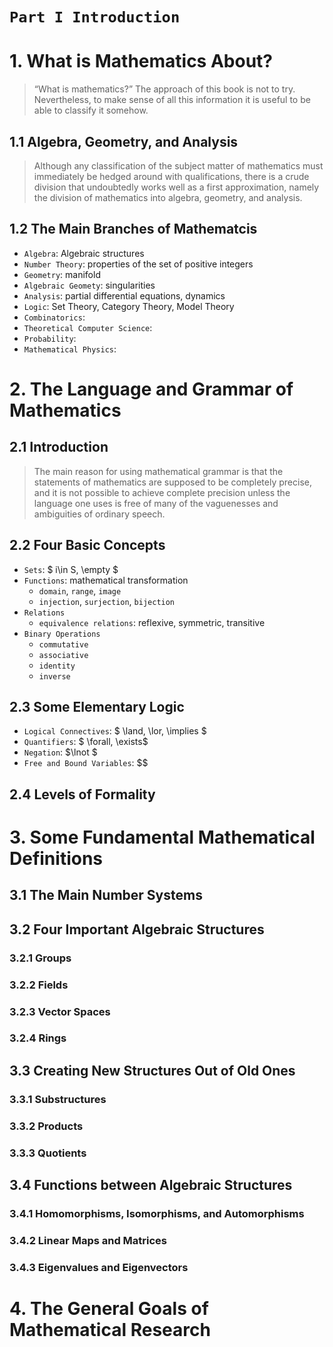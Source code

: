 # `Part I Introduction`

# 1. What is Mathematics About?
> “What is mathematics?” The approach of this book is not to try.  
> Nevertheless, to make sense of all this information it is useful to be able to classify it somehow.
## 1.1 Algebra, Geometry, and Analysis
> Although any classification of the subject matter of mathematics must immediately be hedged around with qualifications, there is a crude division that undoubtedly works well as a first approximation, namely the division of mathematics into algebra, geometry, and analysis.

## 1.2 The Main Branches of Mathematcis
+ `Algebra`: Algebraic structures
+ `Number Theory`: properties of the set of positive integers
+ `Geometry`: manifold
+ `Algebraic Geomety`: singularities
+ `Analysis`: partial differential equations, dynamics
+ `Logic`: Set Theory, Category Theory, Model Theory
+ `Combinatorics`: 
+ `Theoretical Computer Science`: 
+ `Probability`: 
+ `Mathematical Physics`: 


# 2. The Language and Grammar of Mathematics
## 2.1 Introduction
> The main reason for using mathematical grammar is that the statements of mathematics are supposed to be completely precise, and it is not possible to achieve complete precision unless the language one uses is free of many of the vaguenesses and ambiguities of ordinary speech.
## 2.2 Four Basic Concepts
+ `Sets`: $ i\in S, \empty $
+ `Functions`: mathematical transformation
    + `domain`, `range`, `image`
    + `injection`, `surjection`, `bijection`
+ `Relations`
    + `equivalence relations`: reflexive, symmetric, transitive
+ `Binary Operations`
    + `commutative`
    + `associative`
    + `identity`
    + `inverse`
## 2.3 Some Elementary Logic
+ `Logical Connectives`: $ \land, \lor, \implies  $
+ `Quantifiers`: $ \forall, \exists$
+ `Negation`: $\lnot $
+ `Free and Bound Variables`: $$
## 2.4 Levels of Formality

# 3. Some Fundamental Mathematical Definitions
## 3.1 The Main Number Systems
## 3.2 Four Important Algebraic Structures
### 3.2.1 Groups
### 3.2.2 Fields
### 3.2.3 Vector Spaces
### 3.2.4 Rings
## 3.3 Creating New Structures Out of Old Ones
### 3.3.1 Substructures
### 3.3.2 Products
### 3.3.3 Quotients
## 3.4 Functions between Algebraic Structures
### 3.4.1 Homomorphisms, Isomorphisms, and Automorphisms
### 3.4.2 Linear Maps and Matrices
### 3.4.3 Eigenvalues and Eigenvectors

# 4. The General Goals of Mathematical Research